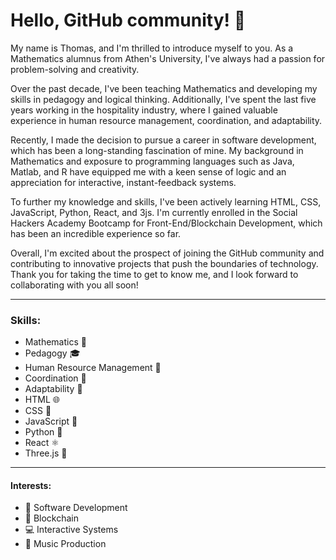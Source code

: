 # Hello, GitHub community! 👋

My name is Thomas, and I'm thrilled to introduce myself to you. As a Mathematics alumnus from Athen's University, I've always had a passion for problem-solving and creativity. 

Over the past decade, I've been teaching Mathematics and developing my skills in pedagogy and logical thinking. Additionally, I've spent the last five years working in the hospitality industry, where I gained valuable experience in human resource management, coordination, and adaptability.

Recently, I made the decision to pursue a career in software development, which has been a long-standing fascination of mine. My background in Mathematics and exposure to programming languages such as Java, Matlab, and R have equipped me with a keen sense of logic and an appreciation for interactive, instant-feedback systems. 

To further my knowledge and skills, I've been actively learning HTML, CSS, JavaScript, Python, React, and 3js. I'm currently enrolled in the Social Hackers Academy Bootcamp for Front-End/Blockchain Development, which has been an incredible experience so far.

Overall, I'm excited about the prospect of joining the GitHub community and contributing to innovative projects that push the boundaries of technology. Thank you for taking the time to get to know me, and I look forward to collaborating with you all soon!

---

### Skills:

- Mathematics 🔢
- Pedagogy 🎓
- Human Resource Management 💼
- Coordination 🤝
- Adaptability 🌱
- HTML 🌐
- CSS 🎨
- JavaScript 🚀
- Python 🐍
- React ⚛️
- Three.js 🚪

---

#### Interests:

- :rocket: Software Development
- :link: Blockchain
- :computer: Interactive Systems
- :musical_note: Music Production
